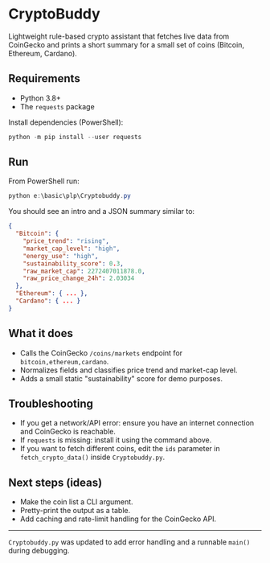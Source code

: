 # CryptoBuddy

Lightweight rule-based crypto assistant that fetches live data from CoinGecko and prints a short summary for a small set of coins (Bitcoin, Ethereum, Cardano).

## Requirements
- Python 3.8+
- The `requests` package

Install dependencies (PowerShell):

```powershell
python -m pip install --user requests
```

## Run
From PowerShell run:

```powershell
python e:\basic\plp\Cryptobuddy.py
```

You should see an intro and a JSON summary similar to:

```json
{
  "Bitcoin": {
    "price_trend": "rising",
    "market_cap_level": "high",
    "energy_use": "high",
    "sustainability_score": 0.3,
    "raw_market_cap": 2272407011878.0,
    "raw_price_change_24h": 2.03034
  },
  "Ethereum": { ... },
  "Cardano": { ... }
}
```

## What it does
- Calls the CoinGecko `/coins/markets` endpoint for `bitcoin,ethereum,cardano`.
- Normalizes fields and classifies price trend and market-cap level.
- Adds a small static "sustainability" score for demo purposes.

## Troubleshooting
- If you get a network/API error: ensure you have an internet connection and CoinGecko is reachable.
- If `requests` is missing: install it using the command above.
- If you want to fetch different coins, edit the `ids` parameter in `fetch_crypto_data()` inside `Cryptobuddy.py`.

## Next steps (ideas)
- Make the coin list a CLI argument.
- Pretty-print the output as a table.
- Add caching and rate-limit handling for the CoinGecko API.

---

`Cryptobuddy.py` was updated to add error handling and a runnable `main()` during debugging.